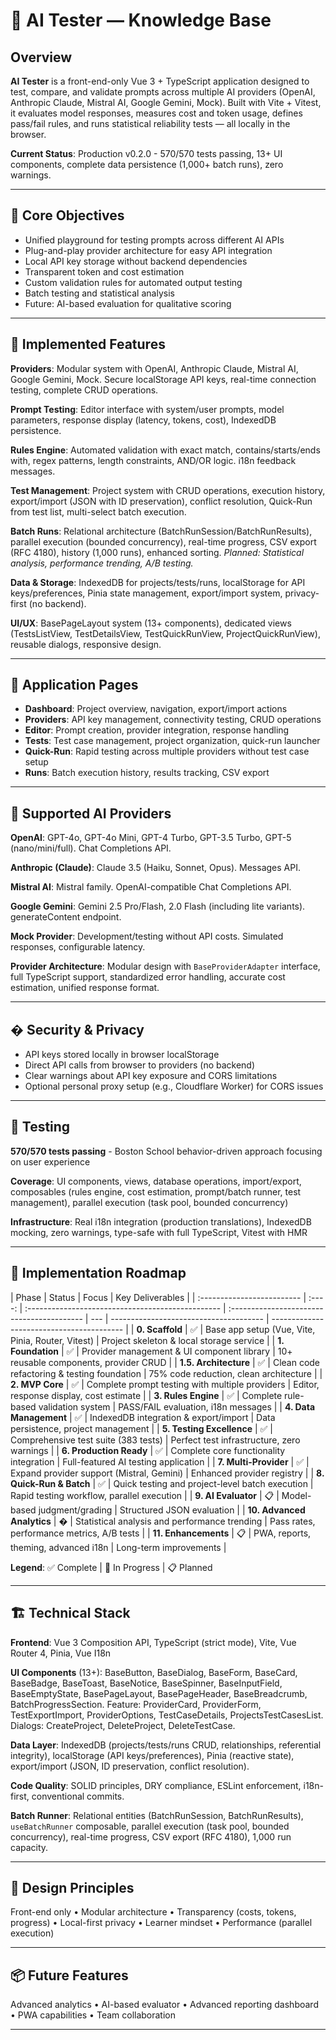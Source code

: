 # 🧠 AI Tester — Knowledge Base

## Overview

**AI Tester** is a front-end-only Vue 3 + TypeScript application designed to test, compare, and validate prompts across multiple AI providers (OpenAI, Anthropic Claude, Mistral AI, Google Gemini, Mock). Built with Vite + Vitest, it evaluates model responses, measures cost and token usage, defines pass/fail rules, and runs statistical reliability tests — all locally in the browser.

**Current Status**: Production v0.2.0 - 570/570 tests passing, 13+ UI components, complete data persistence (1,000+ batch runs), zero warnings.

---

## 🎯 Core Objectives

- Unified playground for testing prompts across different AI APIs
- Plug-and-play provider architecture for easy API integration
- Local API key storage without backend dependencies
- Transparent token and cost estimation
- Custom validation rules for automated output testing
- Batch testing and statistical analysis
- Future: AI-based evaluation for qualitative scoring

---

## 🧩 Implemented Features

**Providers**: Modular system with OpenAI, Anthropic Claude, Mistral AI, Google Gemini, Mock. Secure localStorage API keys, real-time connection testing, complete CRUD operations.

**Prompt Testing**: Editor interface with system/user prompts, model parameters, response display (latency, tokens, cost), IndexedDB persistence.

**Rules Engine**: Automated validation with exact match, contains/starts/ends with, regex patterns, length constraints, AND/OR logic. i18n feedback messages.

**Test Management**: Project system with CRUD operations, execution history, export/import (JSON with ID preservation), conflict resolution, Quick-Run from test list, multi-select batch execution.

**Batch Runs**: Relational architecture (BatchRunSession/BatchRunResults), parallel execution (bounded concurrency), real-time progress, CSV export (RFC 4180), history (1,000 runs), enhanced sorting. _Planned: Statistical analysis, performance trending, A/B testing._

**Data & Storage**: IndexedDB for projects/tests/runs, localStorage for API keys/preferences, Pinia state management, export/import system, privacy-first (no backend).

**UI/UX**: BasePageLayout system (13+ components), dedicated views (TestsListView, TestDetailsView, TestQuickRunView, ProjectQuickRunView), reusable dialogs, responsive design.

---

## 🧭 Application Pages

- **Dashboard**: Project overview, navigation, export/import actions
- **Providers**: API key management, connectivity testing, CRUD operations
- **Editor**: Prompt creation, provider integration, response handling
- **Tests**: Test case management, project organization, quick-run launcher
- **Quick-Run**: Rapid testing across multiple providers without test case setup
- **Runs**: Batch execution history, results tracking, CSV export

---

## 🔌 Supported AI Providers

**OpenAI**: GPT-4o, GPT-4o Mini, GPT-4 Turbo, GPT-3.5 Turbo, GPT-5 (nano/mini/full). Chat Completions API.

**Anthropic (Claude)**: Claude 3.5 (Haiku, Sonnet, Opus). Messages API.

**Mistral AI**: Mistral family. OpenAI-compatible Chat Completions API.

**Google Gemini**: Gemini 2.5 Pro/Flash, 2.0 Flash (including lite variants). generateContent endpoint.

**Mock Provider**: Development/testing without API costs. Simulated responses, configurable latency.

**Provider Architecture**: Modular design with `BaseProviderAdapter` interface, full TypeScript support, standardized error handling, accurate cost estimation, unified response format.

---

## � Security & Privacy

- API keys stored locally in browser localStorage
- Direct API calls from browser to providers (no backend)
- Clear warnings about API key exposure and CORS limitations
- Optional personal proxy setup (e.g., Cloudflare Worker) for CORS issues

---

## 🧪 Testing

**570/570 tests passing** - Boston School behavior-driven approach focusing on user experience

**Coverage**: UI components, views, database operations, import/export, composables (rules engine, cost estimation, prompt/batch runner, test management), parallel execution (task pool, bounded concurrency)

**Infrastructure**: Real i18n integration (production translations), IndexedDB mocking, zero warnings, type-safe with full TypeScript, Vitest with HMR

---

## 🚀 Implementation Roadmap

| Phase                      | Status | Focus                                             | Key Deliverables                           |
| :------------------------- | :----: | :------------------------------------------------ | :----------------------------------------- | --- | -------------------------------------- | ----------------------------------------- |
| **0. Scaffold**            |   ✅   | Base app setup (Vue, Vite, Pinia, Router, Vitest) | Project skeleton & local storage service   |
| **1. Foundation**          |   ✅   | Provider management & UI component library        | 10+ reusable components, provider CRUD     |
| **1.5. Architecture**      |   ✅   | Clean code refactoring & testing foundation       | 75% code reduction, clean architecture     |
| **2. MVP Core**            |   ✅   | Complete prompt testing with multiple providers   | Editor, response display, cost estimate    |
| **3. Rules Engine**        |   ✅   | Complete rule-based validation system             | PASS/FAIL evaluation, i18n messages        |
| **4. Data Management**     |   ✅   | IndexedDB integration & export/import             | Data persistence, project management       |
| **5. Testing Excellence**  |   ✅   | Comprehensive test suite (383 tests)              | Perfect test infrastructure, zero warnings |
| **6. Production Ready**    |   ✅   | Complete core functionality integration           | Full-featured AI testing application       |
| **7. Multi-Provider**      |   ✅   | Expand provider support (Mistral, Gemini)         | Enhanced provider registry                 |
| **8. Quick-Run & Batch**   |   ✅   | Quick testing and project-level batch execution   | Rapid testing workflow, parallel execution |
| **9. AI Evaluator**        |   📋   | Model-based judgment/grading                      | Structured JSON evaluation                 |
| **10. Advanced Analytics** |   �   | Statistical analysis and performance trending     | Pass rates, performance metrics, A/B tests |
| **11. Enhancements**       |   📋   | PWA, reports, theming, advanced i18n              | Long-term improvements                     |

**Legend**: ✅ Complete | 🔄 In Progress | 📋 Planned

---

## 🏗️ Technical Stack

**Frontend**: Vue 3 Composition API, TypeScript (strict mode), Vite, Vue Router 4, Pinia, Vue I18n

**UI Components** (13+): BaseButton, BaseDialog, BaseForm, BaseCard, BaseBadge, BaseToast, BaseNotice, BaseSpinner, BaseInputField, BaseEmptyState, BasePageLayout, BasePageHeader, BaseBreadcrumb, BatchProgressSection. Feature: ProviderCard, ProviderForm, TestExportImport, ProviderOptions, TestCaseDetails, ProjectsTestCasesList. Dialogs: CreateProject, DeleteProject, DeleteTestCase.

**Data Layer**: IndexedDB (projects/tests/runs CRUD, relationships, referential integrity), localStorage (API keys/preferences), Pinia (reactive state), export/import (JSON, ID preservation, conflict resolution).

**Code Quality**: SOLID principles, DRY compliance, ESLint enforcement, i18n-first, conventional commits.

**Batch Runner**: Relational entities (BatchRunSession, BatchRunResults), `useBatchRunner` composable, parallel execution (task pool, bounded concurrency), real-time progress, CSV export (RFC 4180), 1,000 run capacity.

---

## 🧱 Design Principles

Front-end only • Modular architecture • Transparency (costs, tokens, progress) • Local-first privacy • Learner mindset • Performance (parallel execution)

---

## 📦 Future Features

Advanced analytics • AI-based evaluator • Advanced reporting dashboard • PWA capabilities • Team collaboration

---
